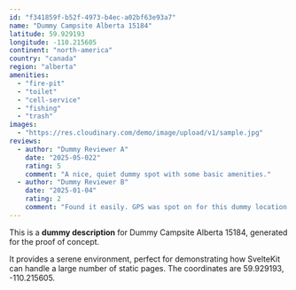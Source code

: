 ```yaml
---
id: "f341859f-b52f-4973-b4ec-a02bf63e93a7"
name: "Dummy Campsite Alberta 15184"
latitude: 59.929193
longitude: -110.215605
continent: "north-america"
country: "canada"
region: "alberta"
amenities:
  - "fire-pit"
  - "toilet"
  - "cell-service"
  - "fishing"
  - "trash"
images:
  - "https://res.cloudinary.com/demo/image/upload/v1/sample.jpg"
reviews:
  - author: "Dummy Reviewer A"
    date: "2025-05-022"
    rating: 5
    comment: "A nice, quiet dummy spot with some basic amenities."
  - author: "Dummy Reviewer B"
    date: "2025-01-04"
    rating: 2
    comment: "Found it easily. GPS was spot on for this dummy location."
---
```


This is a **dummy description** for Dummy Campsite Alberta 15184, generated for the proof of concept.

It provides a serene environment, perfect for demonstrating how SvelteKit can handle a large number of static pages. The coordinates are 59.929193, -110.215605.
